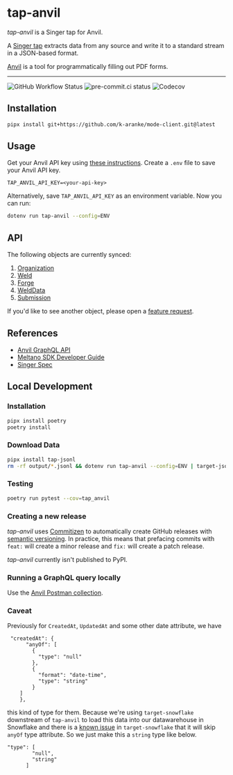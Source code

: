 # tap-anvil

*tap-anvil* is a Singer tap for Anvil.

A [Singer tap](https://www.singer.io/#taps) extracts data from any source and write it to a standard stream in a JSON-based format.

[Anvil](https://www.useanvil.com/) is a tool for programmatically filling out PDF forms.

---

![GitHub Workflow Status](https://img.shields.io/github/workflow/status/k-aranke/tap-anvil/Test)
![pre-commit.ci status](https://results.pre-commit.ci/badge/github/k-aranke/tap-anvil/main.svg)
![Codecov](https://img.shields.io/codecov/c/github/k-aranke/tap-anvil)

## Installation

```bash
pipx install git+https://github.com/k-aranke/mode-client.git@latest
```

## Usage

Get your Anvil API key using [these instructions](https://www.useanvil.com/docs/api/getting-started#api-key).
Create a `.env` file to save your Anvil API key.

```dotenv
TAP_ANVIL_API_KEY=<your-api-key>
```

Alternatively, save `TAP_ANVIL_API_KEY` as an environment variable.
Now you can run:

```bash
dotenv run tap-anvil --config=ENV
```

## API

The following objects are currently synced:
1. [Organization](https://www.useanvil.com/docs/api/graphql/reference/#definition-Organization)
2. [Weld](https://www.useanvil.com/docs/api/graphql/reference/#definition-Weld)
3. [Forge](https://www.useanvil.com/docs/api/graphql/reference/#definition-Forge)
4. [WeldData](https://www.useanvil.com/docs/api/graphql/reference/#definition-WeldData)
5. [Submission](https://www.useanvil.com/docs/api/graphql/reference/#definition-Submission)

If you'd like to see another object, please open a [feature request](https://github.com/k-aranke/tap-anvil/issues/new?assignees=&labels=&template=feature_request.md&title=).

## References

* [Anvil GraphQL API](https://www.useanvil.com/docs/api/graphql/reference/)
* [Meltano SDK Developer Guide](https://sdk.meltano.com/en/latest/dev_guide.html)
* [Singer Spec](https://hub.meltano.com/singer/spec/)

## Local Development

### Installation

```bash
pipx install poetry
poetry install
```

### Download Data

```bash
pipx install tap-jsonl
rm -rf output/*.jsonl && dotenv run tap-anvil --config=ENV | target-jsonl -c output/target-jsonl-config.json
```

### Testing

```bash
poetry run pytest --cov=tap_anvil
```

### Creating a new release

*tap-anvil* uses [Commitizen](https://commitizen-tools.github.io/commitizen/bump/) to automatically create GitHub releases with [semantic versioning](https://semver.org/).
In practice, this means that prefacing commits with `feat:` will create a minor release and `fix:` will create a patch release.

*tap-anvil* currently isn't published to PyPI.


### Running a GraphQL query locally

Use the [Anvil Postman collection](https://www.postman.com/useanvil/workspace/anvil/overview).


### Caveat

Previously for `CreatedAt`, `UpdatedAt` and some other date attribute, we have 
```
 "createdAt": {
      "anyOf": [
        {
          "type": "null"
        },
        {
          "format": "date-time",
          "type": "string"
        }
	]
    },
```
this kind of type for them. Because we're using `target-snowflake` downstream of `tap-anvil` to load this data into our datawarehouse in Snowflake and there is a [known issue](https://github.com/transferwise/pipelinewise-target-snowflake/issues/228) in `target-snowflake` that it will skip `anyOf` type attribute. So we just make this a `string` type like below.
```
"type": [
        "null",
        "string"
      ]
```
